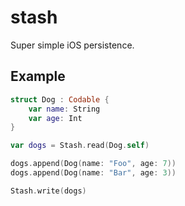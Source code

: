 # stash

Super simple iOS persistence.

## Example

```swift
struct Dog : Codable {
    var name: String
    var age: Int
}

var dogs = Stash.read(Dog.self)

dogs.append(Dog(name: "Foo", age: 7))
dogs.append(Dog(name: "Bar", age: 3))

Stash.write(dogs)
```

